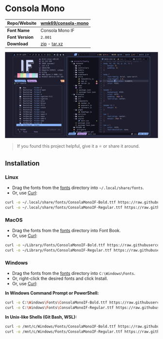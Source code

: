 <!-- SHORTCUT REFERENCE LINKS -->

[zip]: https://github.com/iconicFonts/if/releases/download/v1.1.0/Consola_Mono.zip
[tar]: https://github.com/iconicFonts/if/releases/download/v1.1.0/Consola_Mono.tar.gz
[url]: https://github.com/wmk69/consola-mono

# Consola Mono

| Repo/Website     | [wmk69/consola-mono][url]  |
| :--------------- | :------------------------- |
| **Font Name**    | Consola Mono IF            |
| **Font Version** | `2.001`                    |
| **Download**     | [zip][zip] - [tar.xz][tar] |

![Font preview](preview.png)

> If you found this project helpful, give it a :star: or share it around.

## Installation

### Linux

- Drag the fonts from the [fonts](fonts) directory into `~/.local/share/fonts`.
- Or, use [Curl](https://github.com/curl/curl):

```sh
curl -o ~/.local/share/fonts/ConsolaMonoIF-Bold.ttf https://raw.githubusercontent.com/iconicFonts/if/main/fonts/patched/Consola_Mono/fonts/ConsolaMonoIF-Bold.ttf
curl -o ~/.local/share/fonts/ConsolaMonoIF-Regular.ttf https://raw.githubusercontent.com/iconicFonts/if/main/fonts/patched/Consola_Mono/fonts/ConsolaMonoIF-Regular.ttf
```

### MacOS

- Drag the fonts from the [fonts](fonts) directory into Font Book.
- Or, use [Curl](https://github.com/curl/curl):

```sh
curl -o ~/Library/Fonts/ConsolaMonoIF-Bold.ttf https://raw.githubusercontent.com/iconicFonts/if/main/fonts/patched/Consola_Mono/fonts/ConsolaMonoIF-Bold.ttf
curl -o ~/Library/Fonts/ConsolaMonoIF-Regular.ttf https://raw.githubusercontent.com/iconicFonts/if/main/fonts/patched/Consola_Mono/fonts/ConsolaMonoIF-Regular.ttf
```

### Windows

- Drag the fonts from the [fonts](fonts) directory into `C:\Windows\Fonts`.
- Or, right-click the desired fonts and click Install.
- Or, use [Curl](https://github.com/curl/curl):

**In Windows Command Prompt or PowerShell:**

```sh
curl -o C:\Windows\Fonts\ConsolaMonoIF-Bold.ttf https://raw.githubusercontent.com/iconicFonts/if/main/fonts/patched/Consola_Mono/fonts/ConsolaMonoIF-Bold.ttf
curl -o C:\Windows\Fonts\ConsolaMonoIF-Regular.ttf https://raw.githubusercontent.com/iconicFonts/if/main/fonts/patched/Consola_Mono/fonts/ConsolaMonoIF-Regular.ttf
```

**In Unix-like Shells (Git Bash, WSL):**

```sh
curl -o /mnt/c/Windows/Fonts/ConsolaMonoIF-Bold.ttf https://raw.githubusercontent.com/iconicFonts/if/main/fonts/patched/Consola_Mono/fonts/ConsolaMonoIF-Bold.ttf
curl -o /mnt/c/Windows/Fonts/ConsolaMonoIF-Regular.ttf https://raw.githubusercontent.com/iconicFonts/if/main/fonts/patched/Consola_Mono/fonts/ConsolaMonoIF-Regular.ttf
```
